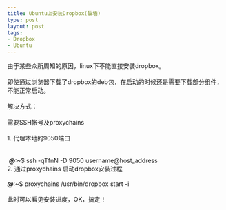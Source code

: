 ```yaml
--- 
title: Ubuntu上安装Dropbox(破墙)
type: post
layout: post
tags: 
- Dropbox
- Ubuntu
---
```

由于某些众所周知的原因，linux下不能直接安装dropbox。<br /><br />即使通过浏览器下载了dropbox的deb包，在启动的时候还是需要下载部分组件，不能正常启动。<br /><br />解决方式：<br /><br />需要SSH帐号及proxychains<br />  <br />1. 代理本地的9050端口<br /><br /><br /> ***@***:~$ ssh -qTfnN -D 9050 username@host_address<br />2. 通过proxychains 启动dropbox安装过程 <br /><br />***@***:~$ proxychains /usr/bin/dropbox start -i<br /><br />此时可以看见安装进度，OK，搞定！
